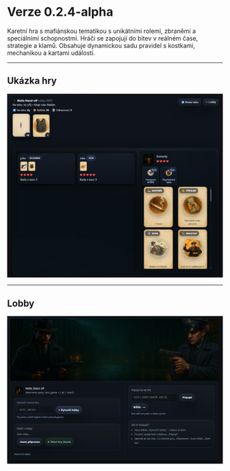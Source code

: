 # Verze 0.2.4-alpha
Karetní hra s mafiánskou tematikou s unikátními rolemi, zbraněmi a speciálními schopnostmi. Hráči se zapojují do bitev v reálném čase, strategie a klamů. Obsahuje dynamickou sadu pravidel s kostkami, mechanikou a kartami událostí.

---

## Ukázka hry
![Ukázka hry](readme/game.jpg)

---

## Lobby
![Lobby](readme/lobby.jpg)

